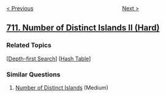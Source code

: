 <!--|This file generated by command(leetcode description); DO NOT EDIT.    |-->
<!--+----------------------------------------------------------------------+-->
<!--|@author    openset <openset.wang@gmail.com>                           |-->
<!--|@link      https://github.com/openset                                 |-->
<!--|@home      https://github.com/tonymontaro/leetcode-hints                        |-->
<!--+----------------------------------------------------------------------+-->

[< Previous](https://github.com/tonymontaro/leetcode-hints/tree/master/problems/random-pick-with-blacklist "Random Pick with Blacklist")
　　　　　　　　　　　　　　　　
[Next >](https://github.com/tonymontaro/leetcode-hints/tree/master/problems/minimum-ascii-delete-sum-for-two-strings "Minimum ASCII Delete Sum for Two Strings")

## [711. Number of Distinct Islands II (Hard)](https://leetcode.com/problems/number-of-distinct-islands-ii "不同岛屿的数量 II")



### Related Topics
  [[Depth-first Search](https://github.com/tonymontaro/leetcode-hints/tree/master/tag/depth-first-search/README.md)]
  [[Hash Table](https://github.com/tonymontaro/leetcode-hints/tree/master/tag/hash-table/README.md)]

### Similar Questions
  1. [Number of Distinct Islands](https://github.com/tonymontaro/leetcode-hints/tree/master/problems/number-of-distinct-islands) (Medium)

